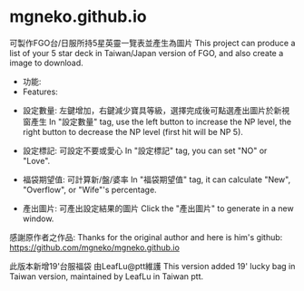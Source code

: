 # mgneko.github.io
可製作FGO台/日服所持5星英靈一覽表並產生為圖片
This project can produce a list of your 5 star deck in Taiwan/Japan version of FGO, and also create a image to download.

* 功能:
* Features:

- 設定數量: 左鍵增加，右鍵減少寶具等級，選擇完成後可點選產出圖片於新視窗產生
In "設定數量" tag, use the left button to increase the NP level, the right button to decrease the NP level (first hit will be NP 5).

- 設定標記: 可設定不要或愛心
In "設定標記" tag, you can set "NO" or "Love".

- 福袋期望值: 可計算新/盤/婆率
In "福袋期望值" tag, it can calculate "New", "Overflow", or "Wife"'s percentage.

- 產出圖片: 可產出設定結果的圖片
Click the "產出圖片" to generate in a new window.

感謝原作者之作品:
Thanks for the original author and here is him's github:
https://github.com/mgneko/mgneko.github.io

此版本新增19'台服福袋 由LeafLu@ptt維護
This version added 19' lucky bag in Taiwan version, maintained by LeafLu in Taiwan ptt.